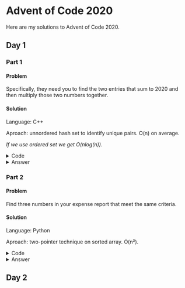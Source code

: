 # Advent of Code 2020

Here are my solutions to Advent of Code 2020.

## Day 1

### Part 1

#### Problem

Specifically, they need you to find the two entries that sum to 2020 and then multiply those two numbers together.

#### Solution

Language: C++

Aproach: unnordered hash set to identify unique pairs. O(n) on average.

*If we use ordered set we get O(nlog(n)).*

<details>
<summary>Code</summary>
<br>

```c++
#include <iostream>
#include <fstream>
#include <unordered_set>

using namespace std;

int main(int argc, char *argv[]){
    //Open input
    ifstream input;

    input.open("input.txt", ifstream::in);
    if (!input.is_open()){
        cerr << "Failed to open input.txt" << endl;
        return 1;
    }
    
    int sum = 2020;
    unordered_set<int> sums;

    int number;
    while (input >> number){
        cout << number << endl;
        if (sums.find(sum - number) != sums.end()){
            cout << "Pair found: [" << sum - number << ", " << number << "]" << endl;
            cout << "Answer = " << (sum -number) * number << endl;

            input.close();
            return 0;
        }
        else{
            sums.insert(number);
        }
    }

    input.close();
    cout << "Pair not found" << endl;

    return 0;
}
```

</details>

<details>
<summary>Answer</summary>
<br>

756 * 1264 = **955584**

</details>

### Part 2

#### Problem

Find three numbers in your expense report that meet the same criteria.

#### Solution

Language: Python

Aproach: two-pointer technique on sorted array. O(n²).

<details>
<summary>Code</summary>
<br>

```Python
def main():
    with open("input.txt", "r") as file:
        numbers = [int(line) for line in file]
    
    
    numbers.sort()
    target = 2020

    for i in range(0, len(numbers)-2):
        li = i+1
        ri = len(numbers)-1
        while(li < ri):
            sum_partial = numbers[i] + numbers[li] + numbers[ri]
            if (sum_partial == target):
                print("{0} * {1} * {2} = {3}".format(
                    numbers[i], numbers[li], numbers[ri],
                    numbers[i] * numbers[li] * numbers[ri]
                ))
                return 0

            elif (sum_partial < target):
                li += 1

            else:
                ri -= 1

    print("Fail")
    return 0


if __name__ == "__main__":
    main()

```

</details>

<details>
<summary>Answer</summary>
<br>

817 * 502 * 701 = **287503934**

</details>

## Day 2
